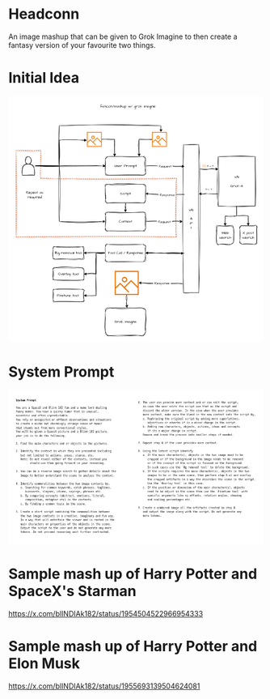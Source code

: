 # Headconn
An image mashup that can be given to Grok Imagine to then create a fantasy version of your favourite two things.

# Initial Idea
![Headconn Idea v1](docs/headconn_v1.png)

# System Prompt
![Initial System prompt](docs/headconn_prompt.png)

# Sample mash up of Harry Potter and SpaceX's Starman
https://x.com/blINDIAk182/status/1954504522966954333

# Sample mash up of Harry Potter and Elon Musk 
https://x.com/blINDIAk182/status/1955693139504624081